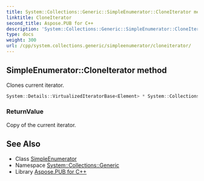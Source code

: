 ```yaml
---
title: System::Collections::Generic::SimpleEnumerator::CloneIterator method
linktitle: CloneIterator
second_title: Aspose.PUB for C++
description: 'System::Collections::Generic::SimpleEnumerator::CloneIterator method. Clones current iterator in C++.'
type: docs
weight: 300
url: /cpp/system.collections.generic/simpleenumerator/cloneiterator/
---
```

## SimpleEnumerator::CloneIterator method


Clones current iterator.

```cpp
System::Details::VirtualizedIteratorBase<Element> * System::Collections::Generic::SimpleEnumerator<Container, Element>::CloneIterator() const override
```


### ReturnValue

Copy of the current iterator.

## See Also

* Class [SimpleEnumerator](../)
* Namespace [System::Collections::Generic](../../)
* Library [Aspose.PUB for C++](../../../)
